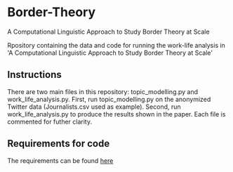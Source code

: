 # Border-Theory
A Computational Linguistic Approach to Study Border Theory at Scale

Rpository containing the data and code for running the work-life analysis in 'A Computational Linguistic Approach to Study Border Theory at Scale'

## Instructions
There are two main files in this repository: topic_modelling.py and work_life_analysis.py. First, run topic_modelling.py on the anonymized Twitter data (Journalists.csv used as example). Second, run work_life_analysis.py to produce the results shown in the paper. Each file is commented for futher clarity.

## Requirements for code
The requirements can be found [here](https://github.com/TimDouglas28/Border-Theory/blob/main/requirements.txt)

